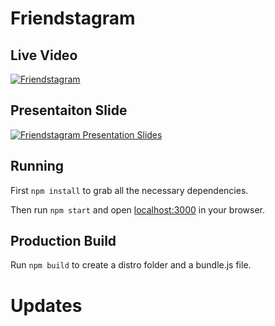 # Friendstagram

## Live Video

[![Friendstagram](https://i.ytimg.com/vi/mhuxYT8mv8w/maxresdefault.jpg)](https://youtu.be/mhuxYT8mv8w "SCSE Advanced Software Engineering - Friendstagram")

## Presentaiton Slide

[![Friendstagram Presentation Slides](<img alt="friendstagram_img" width="50%" src="/images/presentation_slides.png" />)](https://docs.google.com/presentation/d/1_DOLCmXakwbbHjOYL3aSEgZtcirnUCfE/edit?usp=sharing&ouid=103675070987504181107&rtpof=true&sd=true)


## Running

First `npm install` to grab all the necessary dependencies.

Then run `npm start` and open <localhost:3000> in your browser.

## Production Build

Run `npm build` to create a distro folder and a bundle.js file.

# Updates

